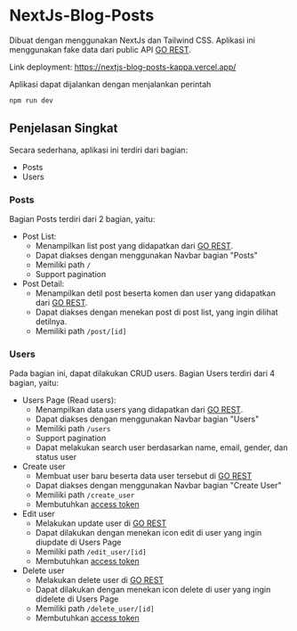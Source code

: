 # NextJs-Blog-Posts
Dibuat dengan menggunakan NextJs dan Tailwind CSS. Aplikasi ini menggunakan fake data dari public API [GO REST](https://gorest.co.in/).

Link deployment: https://nextjs-blog-posts-kappa.vercel.app/


Aplikasi dapat dijalankan dengan menjalankan perintah
```bash 
npm run dev
```

## Penjelasan Singkat
Secara sederhana, aplikasi ini terdiri dari bagian:
- Posts
- Users

### Posts
Bagian Posts terdiri dari 2 bagian, yaitu:
- Post List: 
  - Menampilkan list post yang didapatkan dari [GO REST](https://gorest.co.in/).
  - Dapat diakses dengan menggunakan Navbar bagian "Posts"
  - Memiliki path `/`
  - Support pagination
- Post Detail: 
  - Menampilkan detil post beserta komen dan user yang didapatkan dari [GO REST](https://gorest.co.in/).
  - Dapat diakses dengan menekan post di post list, yang ingin dilihat detilnya.
  - Memiliki path `/post/[id]`

### Users
Pada bagian ini, dapat dilakukan CRUD users. Bagian Users terdiri dari 4 bagian, yaitu:
- Users Page (Read users): 
  - Menampilkan data users yang didapatkan dari [GO REST](https://gorest.co.in/).
  - Dapat diakses dengan menggunakan Navbar bagian "Users"
  - Memiliki path `/users`
  - Support pagination
  - Dapat melakukan search user berdasarkan name, email, gender, dan status user
- Create user
  - Membuat user baru beserta data user tersebut di [GO REST](https://gorest.co.in/)
  - Dapat diakses dengan menggunakan Navbar bagian "Create User"
  - Memiliki path `/create_user`
  - Membutuhkan [access token](https://gorest.co.in/my-account/access-tokens)
- Edit user
  - Melakukan update user di [GO REST](https://gorest.co.in/)
  - Dapat dilakukan dengan menekan icon edit di user yang ingin diupdate di Users Page
  - Memiliki path `/edit_user/[id]`
  - Membutuhkan [access token](https://gorest.co.in/my-account/access-tokens)
- Delete user
  - Melakukan delete user di [GO REST](https://gorest.co.in/)
  - Dapat dilakukan dengan menekan icon delete di user yang ingin didelete di Users Page
  - Memiliki path `/delete_user/[id]`
  - Membutuhkan [access token](https://gorest.co.in/my-account/access-tokens)
